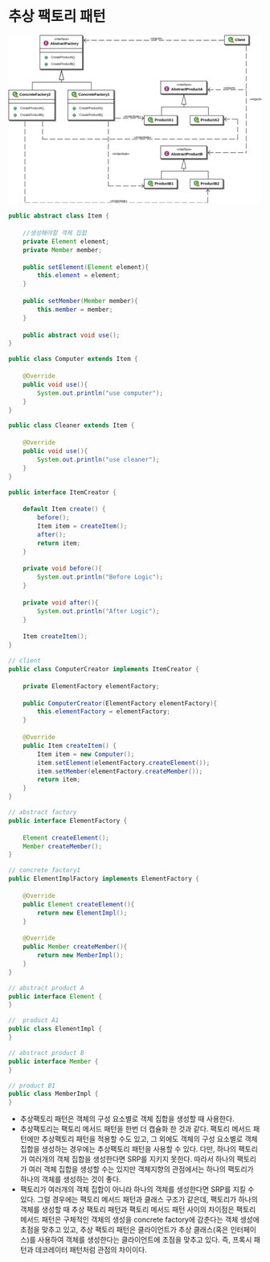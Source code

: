 # 추상 팩토리 패턴
<img src="../img/abstract-factory.png">

```java
public abstract class Item {

    //생성해야할 객체 집합
    private Element element;
    private Member member;

    public setElement(Element element){
        this.element = element;
    }

    public setMember(Member member){
        this.member = member;
    }

    public abstract void use();
}
```
```java
public class Computer extends Item {

    @Override
    public void use(){
        System.out.println("use computer");
    }
}
```
```java
public class Cleaner extends Item {

    @Override
    public void use(){
        System.out.println("use cleaner");
    }
}
```
```java
public interface ItemCreator {

    default Item create() {
        before();
        Item item = createItem();
        after();
        return item;
    }

    private void before(){ 
        System.out.println("Before Logic");
    }

    private void after(){
        System.out.println("After Logic");
    }

    Item createItem();
}
```
```java
// client
public class ComputerCreator implements ItemCreator {

    private ElementFactory elementFactory;

    public ComputerCreator(ElementFactory elementFactory){
        this.elementFactory = elementFactory;
    }

    @Override
    public Item createItem() {
        Item item = new Computer();
        item.setElement(elementFactory.createElement());
        item.setMember(elementFactory.createMember());
        return item;
    }
}
```
```java
// abstract factory
public interface ElementFactory {
    
    Element createElement();
    Member createMember();
}
```
```java
// concrete factory1
public ElementImplFactory implements ElementFactory {

    @Override
    public Element createElement(){
        return new ElementImpl();
    }

    @Override
    public Member createMember(){
        return new MemberImpl();
    }
}
```
```java
// abstract product A
public interface Element {
}
```
```java
//  product A1
public class ElementImpl {
}
```
```java
// abstract product B
public interface Member {
}
```
```java
// product B1
public class MemberImpl {
}
```
* 추상팩토리 패턴은 객체의 구성 요소별로 객체 집합을 생성할 때 사용한다.
* 추상팩토리는 팩토리 메서드 패턴을 한번 더 캡슐화 한 것과 같다. 팩토리 메서드 패턴에만 추상팩토리 패턴을 적용할 수도 있고, 그 외에도 객체의 구성 요소별로 객체 집합을 생성하는 경우에는 추상팩토리 패턴을 사용할 수 있다. 다만, 하나의 팩토리가 여러개의 객체 집합을 생성한다면 SRP를 지키지 못한다. 따라서 하나의 팩토리가 여러 객체 집합을 생성할 수는 있지만 객체지향의 관점에서는 하나의 팩토리가 하나의 객체를 생성하는 것이 좋다.
* 팩토리가 여러개의 객체 집합이 아니라 하나의 객체를 생성한다면 SRP를 지킬 수 있다. 그럴 경우에는 팩토리 메서드 패턴과 클래스 구조가 같은데, 팩토리가 하나의 객체를 생성할 때 추상 팩토리 패턴과 팩토리 메서드 패턴 사이의 차이점은 팩토리 메서드 패턴은 구체적인 객체의 생성을 concrete factory에 감춘다는 객체 생성에 초점을 맞추고 있고, 추상 팩토리 패턴은 클라이언트가 추상 클래스(혹은 인터페이스)를 사용하여 객체를 생성한다는 클라이언트에 초점을 맞추고 있다. 즉, 프록시 패턴과 데코레이터 패턴처럼 관점의 차이이다.